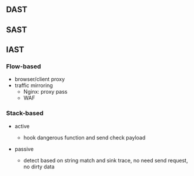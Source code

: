 ## DAST
## SAST
## IAST
### Flow-based
- browser/client proxy
- traffic mirroring
  - Nginx: proxy pass
  - WAF


### Stack-based
- active
  - hook dangerous function and send check payload

- passive
  - detect based on string match and sink trace, no need send request, no dirty data
